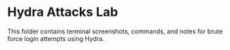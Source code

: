 # Hydra Attacks Lab  
This folder contains terminal screenshots, commands, and notes for brute force login attempts using Hydra.
